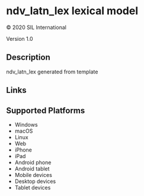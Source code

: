 ndv_latn_lex lexical model
===================

© 2020 SIL International

Version 1.0

Description
-----------

ndv_latn_lex generated from template

Links
-----

Supported Platforms
-------------------
 * Windows
 * macOS
 * Linux
 * Web
 * iPhone
 * iPad
 * Android phone
 * Android tablet
 * Mobile devices
 * Desktop devices
 * Tablet devices

